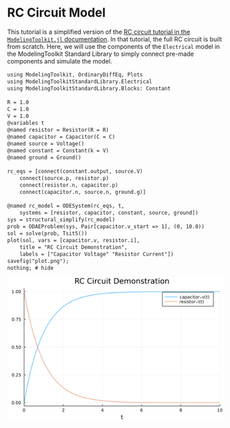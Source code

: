 # RC Circuit Model

This tutorial is a simplified version of the [RC circuit tutorial in the
`ModelingToolkit.jl` documentation](https://docs.sciml.ai/ModelingToolkit/stable/tutorials/acausal_components/).
In that tutorial, the full RC circuit is built from scratch. Here, we will use the
components of the `Electrical` model in the ModelingToolkit Standard Library to simply
connect pre-made components and simulate the model.

```@example
using ModelingToolkit, OrdinaryDiffEq, Plots
using ModelingToolkitStandardLibrary.Electrical
using ModelingToolkitStandardLibrary.Blocks: Constant

R = 1.0
C = 1.0
V = 1.0
@variables t
@named resistor = Resistor(R = R)
@named capacitor = Capacitor(C = C)
@named source = Voltage()
@named constant = Constant(k = V)
@named ground = Ground()

rc_eqs = [connect(constant.output, source.V)
    connect(source.p, resistor.p)
    connect(resistor.n, capacitor.p)
    connect(capacitor.n, source.n, ground.g)]

@named rc_model = ODESystem(rc_eqs, t,
    systems = [resistor, capacitor, constant, source, ground])
sys = structural_simplify(rc_model)
prob = ODAEProblem(sys, Pair[capacitor.v_start => 1], (0, 10.0))
sol = solve(prob, Tsit5())
plot(sol, vars = [capacitor.v, resistor.i],
    title = "RC Circuit Demonstration",
    labels = ["Capacitor Voltage" "Resistor Current"])
savefig("plot.png");
nothing; # hide
```

![](plot.png)
